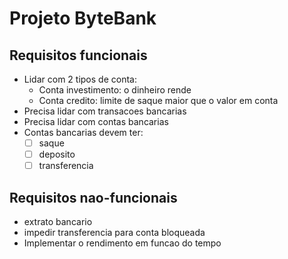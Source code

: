# Projeto ByteBank

## Requisitos funcionais

- Lidar com 2 tipos de conta:
  - Conta investimento: o dinheiro rende
  - Conta credito: limite de saque maior que o valor em conta
- Precisa lidar com transacoes bancarias
- Precisa lidar com contas bancarias
- Contas bancarias devem ter:
  - [ ] saque
  - [ ] deposito
  - [ ] transferencia

## Requisitos nao-funcionais

- extrato bancario
- impedir transferencia para conta bloqueada
- Implementar o rendimento em funcao do tempo
